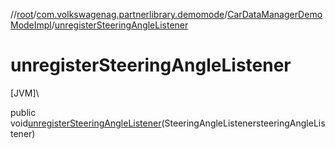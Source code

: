 //[root](../../../index.md)/[com.volkswagenag.partnerlibrary.demomode](../index.md)/[CarDataManagerDemoModeImpl](index.md)/[unregisterSteeringAngleListener](unregister-steering-angle-listener.md)

# unregisterSteeringAngleListener

[JVM]\

public void[unregisterSteeringAngleListener](unregister-steering-angle-listener.md)(SteeringAngleListenersteeringAngleListener)
